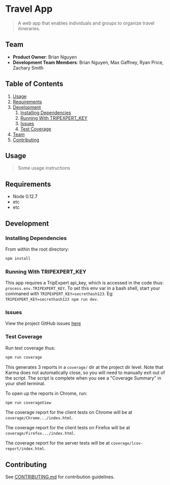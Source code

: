 # Travel App

> A web app that enables individuals and groups to organize travel itineraries.

## Team

  - __Product Owner__: Brian Nguyen
  - __Development Team Members__: Brian Nguyen, Max Gaffney, Ryan Price, Zachary Smith

## Table of Contents

1. [Usage](#Usage)
1. [Requirements](#requirements)
1. [Development](#development)
    1. [Installing Dependencies](#installing-dependencies)
    1. [Running With TRIPEXPERT_KEY](#running-with-tripexpert_key)
    1. [Issues](#issues)
    1. [Test Coverage](#test-coverage)
1. [Team](#team)
1. [Contributing](#contributing)

## Usage

> Some usage instructions

## Requirements

- Node 0.12.7
- etc
- etc

## Development

### Installing Dependencies

From within the root directory:

```sh
npm install
```

### Running With TRIPEXPERT_KEY

This app requires a TripExpert api_key, which is accessed in the code thus: `process.env.TRIPEXPERT_KEY`. To set this env var in a bash shell, start your commaned with `TRIPEXPERT_KEY=secrethash123`. Eg: `TRIPEXPERT_KEY=secrethash123 npm run dev`.

### Issues

View the project GitHub issues [here](https://waffle.io/HRR10-Ryans-to-the-Max/travel-app)

### Test Coverage

Run test coverage thus:

```sh
npm run coverage
```

This generates 3 reports in a `coverage/` dir at the project dir level. Note that Karma does not automatically close, so you will need to manually exit out of the script. The script is complete when you see a "Coverage Summary" in your shell terminal.

To open up the reports in Chrome, run:

```sh
npm run coverageView
```

The coverage report for the client tests on Chrome will be at `coverage/Chrome.../index.html`.

The coverage report for the client tests on Firefox will be at `coverage/Firefox.../index.html`.

The coverage report for the server tests will be at `coverage/lcov-report/index.html`.

## Contributing

See [CONTRIBUTING.md](CONTRIBUTING.md) for contribution guidelines.
